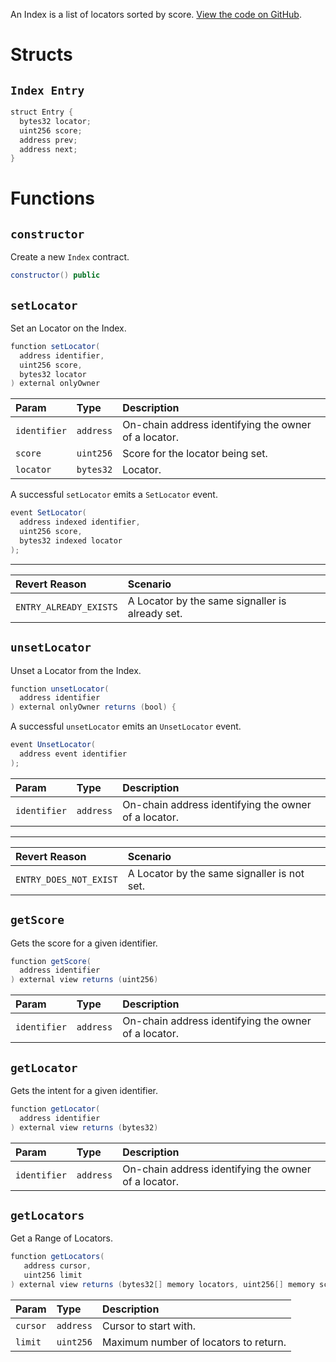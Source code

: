 An Index is a list of locators sorted by score. [View the code on GitHub](https://github.com/airswap/airswap-protocols/tree/master/source/index).

# Structs

## `Index Entry`

```java
struct Entry {
  bytes32 locator;
  uint256 score;
  address prev;
  address next;
}
```

# Functions

## `constructor`

Create a new `Index` contract.

```java
constructor() public
```

## `setLocator`

Set an Locator on the Index.

```java
function setLocator(
  address identifier,
  uint256 score,
  bytes32 locator
) external onlyOwner
```

| Param            | Type      | Description                                         |
| :--------------- | :-------- | :-------------------------------------------------- |
| `identifier`     | `address` | On-chain address identifying the owner of a locator.|
| `score`          | `uint256` | Score for the locator being set.                    |
| `locator`        | `bytes32` | Locator.                                            |

A successful `setLocator` emits a `SetLocator` event.

```java
event SetLocator(
  address indexed identifier,
  uint256 score,
  bytes32 indexed locator
);
```

---

| Revert Reason         | Scenario                                         |
| :-------------------- | :----------------------------------------------  |
| `ENTRY_ALREADY_EXISTS` | A Locator by the same signaller is already set. |

## `unsetLocator`

Unset a Locator from the Index.

```java
function unsetLocator(
  address identifier
) external onlyOwner returns (bool) {
```

A successful `unsetLocator` emits an `UnsetLocator` event.

```java
event UnsetLocator(
  address event identifier
);
```

| Param        | Type      | Description                                          |
| :----------- | :-------- | :--------------------------------------------------- |
| `identifier` | `address` | On-chain address identifying the owner of a locator. |

---

| Revert Reason         | Scenario                                         |
| :-------------------- | :----------------------------------------------  |
| `ENTRY_DOES_NOT_EXIST`| A Locator by the same signaller is not set.      |

## `getScore`

Gets the score for a given identifier.

```java
function getScore(
  address identifier
) external view returns (uint256)
```

| Param        | Type      | Description                                          |
| :----------- | :-------- | :--------------------------------------------------- |
| `identifier` | `address` | On-chain address identifying the owner of a locator. |


## `getLocator`

Gets the intent for a given identifier.

```java
function getLocator(
  address identifier
) external view returns (bytes32)
```

| Param        | Type      | Description                                          |
| :----------- | :-------- | :--------------------------------------------------- |
| `identifier` | `address` | On-chain address identifying the owner of a locator. |

## `getLocators`

Get a Range of Locators.

```java
function getLocators(
   address cursor,
   uint256 limit
) external view returns (bytes32[] memory locators, uint256[] memory scores, address nextCursor) {
```

| Param    | Type      | Description                              |
| :------- | :-------- | :--------------------------------------- |
| `cursor` | `address` | Cursor to start with.                    |
| `limit`  | `uint256` | Maximum number of locators to return.    |
